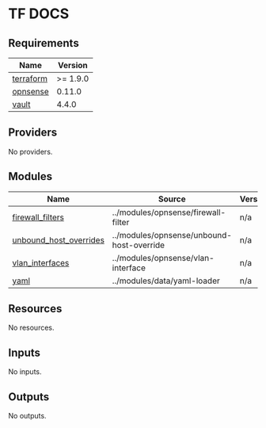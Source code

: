 <!-- markdownlint-disable MD041 -->
<!-- markdownlint-disable MD033 -->
<!-- markdownlint-disable MD028 -->

# TF DOCS

<!-- prettier-ignore-start -->

<!-- BEGIN_TF_DOCS -->
## Requirements

| Name | Version |
|------|---------|
| <a name="requirement_terraform"></a> [terraform](#requirement\_terraform) | >= 1.9.0 |
| <a name="requirement_opnsense"></a> [opnsense](#requirement\_opnsense) | 0.11.0 |
| <a name="requirement_vault"></a> [vault](#requirement\_vault) | 4.4.0 |

## Providers

No providers.

## Modules

| Name | Source | Version |
|------|--------|---------|
| <a name="module_firewall_filters"></a> [firewall\_filters](#module\_firewall\_filters) | ../modules/opnsense/firewall-filter | n/a |
| <a name="module_unbound_host_overrides"></a> [unbound\_host\_overrides](#module\_unbound\_host\_overrides) | ../modules/opnsense/unbound-host-override | n/a |
| <a name="module_vlan_interfaces"></a> [vlan\_interfaces](#module\_vlan\_interfaces) | ../modules/opnsense/vlan-interface | n/a |
| <a name="module_yaml"></a> [yaml](#module\_yaml) | ../modules/data/yaml-loader | n/a |

## Resources

No resources.

## Inputs

No inputs.

## Outputs

No outputs.
<!-- END_TF_DOCS -->

<!-- prettier-ignore-end -->
